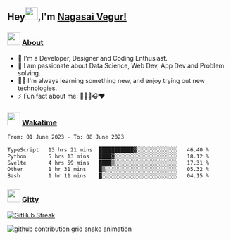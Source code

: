 ## Hey<img src="https://github.com/TheDudeThatCode/TheDudeThatCode/blob/master/Assets/Hi.gif" height="29px">,I'm [Nagasai Vegur!](https://nsvegur.me/)

### <img src="https://c.tenor.com/ftqs42Yna-oAAAAi/mochi-mochi-hello-white-mochi-mochi.gif" height="29px"> [About](https://nsvegur.me/)

- 🔭 I'm a Developer, Designer and Coding Enthusiast.
- 🎲 I am passionate about Data Science, Web Dev, App Dev and Problem solving. 
- 👨‍💻 I'm always learning something new, and enjoy trying out new technologies.
- ⚡ Fun fact about me: 👨🏻‍💻🎧♥️

### <img src="https://c.tenor.com/P5DB2iGAecsAAAAi/peach-cat.gif" height="29px"> [Wakatime](https://wakatime.com/@NSVegur)

<!--START_SECTION:waka-->

```txt
From: 01 June 2023 - To: 08 June 2023

TypeScript   13 hrs 21 mins  ███████████▓░░░░░░░░░░░░░   46.40 %
Python       5 hrs 13 mins   ████▓░░░░░░░░░░░░░░░░░░░░   18.12 %
Svelte       4 hrs 59 mins   ████▒░░░░░░░░░░░░░░░░░░░░   17.31 %
Other        1 hr 31 mins    █▒░░░░░░░░░░░░░░░░░░░░░░░   05.32 %
Bash         1 hr 11 mins    █░░░░░░░░░░░░░░░░░░░░░░░░   04.15 %
```

<!--END_SECTION:waka-->

### <img src="https://c.tenor.com/C4t3cTtNBagAAAAi/quero.gif" height="29px"> [Gitty](https://github.com/NSVEGUR?tab=repositories)

[![GitHub Streak](https://github-readme-streak-stats.herokuapp.com?user=NSVEGUR&theme=dark&hide_border=true&date_format=M%20j%5B%2C%20Y%5D&ring=57A6FF&fire=57A6FF&currStreakLabel=57A6FF&background=0F1017)]('https://github.com/NSVEGUR')

![github contribution grid snake animation](https://raw.githubusercontent.com/NSVEGUR/NSVEGUR/output/github-contribution-grid-snake.svg)
